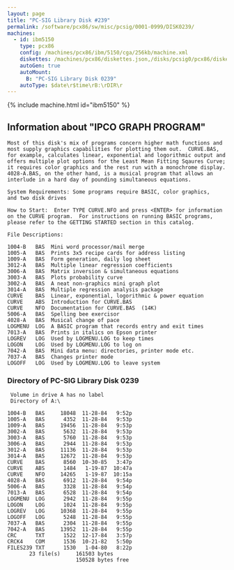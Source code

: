 ```yaml
---
layout: page
title: "PC-SIG Library Disk #239"
permalink: /software/pcx86/sw/misc/pcsig/0001-0999/DISK0239/
machines:
  - id: ibm5150
    type: pcx86
    config: /machines/pcx86/ibm/5150/cga/256kb/machine.xml
    diskettes: /machines/pcx86/diskettes.json,/disks/pcsig0/pcx86/diskettes.json
    autoGen: true
    autoMount:
      B: "PC-SIG Library Disk 0239"
    autoType: $date\r$time\rB:\rDIR\r
---
```


{% include machine.html id="ibm5150" %}

## Information about "IPCO GRAPH PROGRAM"

    Most of this disk's mix of programs concern higher math functions and
    most supply graphics capabilities for plotting them out.  CURVE.BAS,
    for example, calculates linear, exponential and logorithmic output and
    offers multiple plot options for the Least Mean Fitting Sqaures Curve;
    it requires color graphics and the rest run with a monochrome display.
    4028-A.BAS, on the other hand, is a musical program that allows an
    interlude in a hard day of pounding simultaneous equations.
    
    System Requirements: Some programs require BASIC, color graphics,
    and two disk drives
    
    How to Start:  Enter TYPE CURVE.NFO and press <ENTER> for information
    on the CURVE program.  For instructions on running BASIC programs,
    please refer to the GETTING STARTED section in this catalog.
    
    File Descriptions:
    
    1004-B   BAS  Mini word processor/mail merge
    1005-A   BAS  Prints 3x5 recipe cards for address listing
    1009-A   BAS  Form generation, daily log sheet
    3012-A   BAS  Multiple linear regression coefficients
    3006-A   BAS  Matrix inversion & simultaneous equations
    3003-A   BAS  Plots probability curve
    3002-A   BAS  A neat non-graphics mini graph plot
    3014-A   BAS  Multiple regression analysis package
    CURVE    BAS  Linear, exponential, logorithmic & power equation
    CURVE    ABS  Introduction for CURVE.BAS
    CURVE    NFO  Documentation for CURVE.BAS  (14K)
    5006-A   BAS  Spelling bee exercisor
    4028-A   BAS  Musical change of pace
    LOGMENU  LOG  A BASIC program that records entry and exit times
    7013-A   BAS  Prints in italics on Epson printer
    LOGREV   LOG  Used by LOGMENU.LOG to keep times
    LOGON    LOG  Used by LOGMENU.LOG to log on
    7042-A   BAS  Mini data menu: directories, printer mode etc.
    7037-A   BAS  Changes printer mode
    LOGOFF   LOG  Used by LOGMENU.LOG to leave system

### Directory of PC-SIG Library Disk 0239

     Volume in drive A has no label
     Directory of A:\

    1004-B   BAS     18048  11-28-84   9:52p
    1005-A   BAS      4352  11-28-84   9:53p
    1009-A   BAS     19456  11-28-84   9:53p
    3002-A   BAS      5632  11-28-84   9:53p
    3003-A   BAS      5760  11-28-84   9:53p
    3006-A   BAS      2944  11-28-84   9:53p
    3012-A   BAS     11136  11-28-84   9:53p
    3014-A   BAS     12672  11-28-84   9:53p
    CURVE    BAS      8560  10-30-85   3:47p
    CURVE    ABS      1484   1-19-87  10:47a
    CURVE    NFO     14265   1-19-87  10:15a
    4028-A   BAS      6912  11-28-84   9:54p
    5006-A   BAS      3328  11-28-84   9:54p
    7013-A   BAS      6528  11-28-84   9:54p
    LOGMENU  LOG      2942  11-28-84   9:55p
    LOGON    LOG      1024  11-28-84   9:55p
    LOGREV   LOG     10368  11-28-84   9:55p
    LOGOFF   LOG      5248  11-28-84   9:55p
    7037-A   BAS      2304  11-28-84   9:55p
    7042-A   BAS     13952  11-28-84   9:55p
    CRC      TXT      1522  12-17-84   3:57p
    CRCK4    COM      1536  10-21-82   5:50p
    FILES239 TXT      1530   1-04-80   8:22p
           23 file(s)     161503 bytes
                          150528 bytes free
